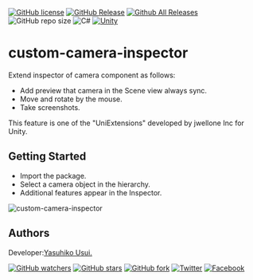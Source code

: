 [![GitHub license](https://img.shields.io/github/license/jwellone/custom-camera-inspector.svg?style=plastic)](https://github.com/jwellone/custom-camera-inspector/blob/main/LICENSE)
[![GitHub Release](https://img.shields.io/github/v/release/jwellone/custom-camera-inspector.svg?style=plastic)](https://GitHub.com/jwellone/custom-camera-inspector/releases/latest)
[![Github All Releases](https://img.shields.io/github/downloads/jwellone/custom-camera-inspector/total?color=blue&style=plastic)](https://GitHub.com/jwellone/custom-camera-inspector/releases)
![GitHub repo size](https://img.shields.io/github/repo-size/jwellone/custom-camera-inspector?label=size&style=plastic)
![C#](https://img.shields.io/badge/C%23-239120?logo=c-sharp&style=plastic)
[![Unity](https://img.shields.io/badge/Unity-100000?logo=unity&style=plastic)](https://unity.com)


# custom-camera-inspector
Extend inspector of camera component as follows:
- Add preview that camera in the Scene view always sync.
- Move and rotate by the mouse.
- Take screenshots.

This feature is one of the "UniExtensions" developed by jwellone Inc for Unity.


## Getting Started
- Import the package.
- Select a camera object in the hierarchy.
- Additional features appear in the Inspector.

![custom-camera-inspector](https://user-images.githubusercontent.com/85072161/127937689-153c0f82-0a45-42fa-973a-cbe976b3f890.gif)

## Authors
Developer:[Yasuhiko Usui.](https://github.com/UsuiYasuhiko-jw1)

[![GitHub watchers](https://img.shields.io/github/watchers/jwellone/custom-camera-inspector.svg?style=social&label=Watch)](https://GitHub.com/jwellone/custom-camera-inspector/watchers/)
[![GitHub stars](https://img.shields.io/github/stars/jwellone/custom-camera-inspector.svg?style=social&label=Stars)](https://GitHub.com/jwellone/custom-camera-inspector/stargazers)
[![GitHub fork](https://img.shields.io/github/forks/jwellone/custom-camera-inspector.svg?style=social&label=Fork)](https://GitHub.com/jwellone/custom-camera-inspector/network/members)
[![Twitter](https://img.shields.io/twitter/follow/jwellone?label=Twitter&logo=twitter&style=social)](http://twitter.com/jwellone)
[![Facebook](https://img.shields.io/badge/Facebook-1877F2?style=for-the-badge&logo=facebook&logoColor=white&style=plastic)](https://www.facebook.com/jwellone)

